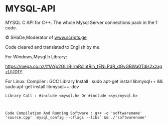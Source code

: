 # MYSQL-API
MYSQL C API for C++. The whole Mysql Server connections pack in the 1 code.



© SHaDe,Moderator of www.scripts.ge



Code cleared and translated to English by me.



For Windows,Mysql.h Library:


https://mega.co.nz/#!AYp2GLrB!rmRcIntRih_tENLPdR_dGvGBWa0Tdls2xzxgzLlUDfY


For Linux:
Compiler : GCC
    Library Install : sudo apt-get install libmysql++ && sudo apt-get install libmysql++-dev
    
    
    
    Library Call : #include <mysql.h> Or #include <sys/mysql.h>
    
    
    
    Code Compilation And Running Software : g++ -o 'softwarename' 'source.cpp' `mysql_config --cflags --libs` && ./'softwarename'
  

